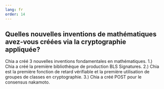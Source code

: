 ```yaml
---
lang: fr
order: 14
---
```


Quelles nouvelles inventions de mathématiques avez-vous créées via la cryptographie appliquée?
-----------------------

Chia a créé 3 nouvelles inventions fondamentales en mathématiques. 1.) Chia a créé la première bibliothèque de production BLS Signatures. 2.) Chia est la première fonction de retard vérifiable et la première utilisation de groupes de classes en cryptographie. 3.) Chia a créé POST pour le consensus nakamoto.
